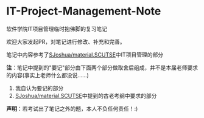 # IT-Project-Management-Note
软件学院IT项目管理临时抱佛脚的复习笔记



欢迎大家发起PR，对笔记进行修改、补充和完善。

笔记中内容参考了[SJoshua/material.SCUTSE](https://github.com/SJoshua/material.SCUTSE)中IT项目管理的部分



**注**：笔记中提到的"要记"部分由下面两个部分做取舍后组成，并不是本届老师要求的内容(事实上老师什么都没说......)

1. 我自认为要记的部分
2. [SJoshua/material.SCUTSE](https://github.com/SJoshua/material.SCUTSE)中提到的古老考纲中要求的部分





**声明**：若考试出了笔记之外的题，本人不负任何责任！:)

